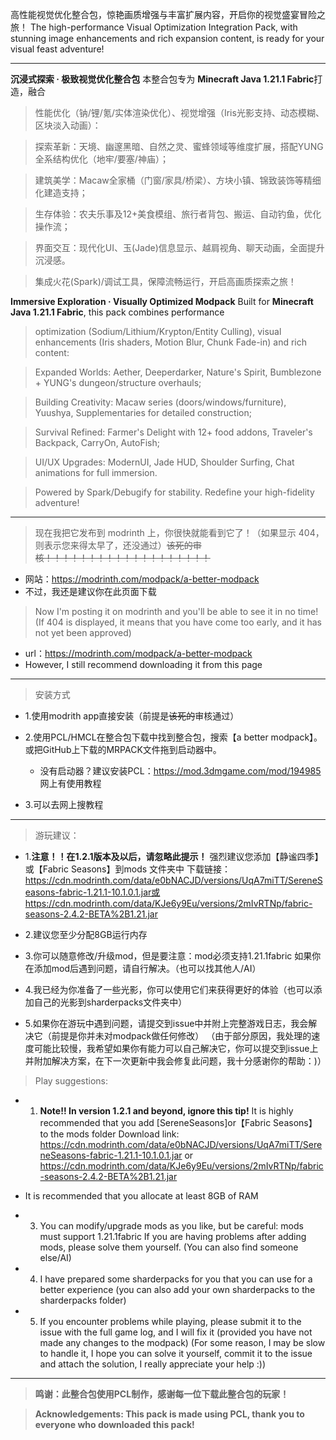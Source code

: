 高性能视觉优化整合包，惊艳画质增强与丰富扩展内容，开启你的视觉盛宴冒险之旅！ 
The high-performance Visual Optimization Integration Pack, with stunning image enhancements and rich expansion content, is ready for your visual feast adventure!

----------------------------------------------------------------------------------------------------------------------------------------------------------------------

**沉浸式探索 · 极致视觉优化整合包**
本整合包专为 **Minecraft Java 1.21.1 Fabric**打造，融合

> 性能优化（钠/锂/氪/实体渲染优化）、视觉增强（Iris光影支持、动态模糊、区块淡入动画）：

> 探索革新：天境、幽邃黑暗、自然之灵、蜜蜂领域等维度扩展，搭配YUNG全系结构优化（地牢/要塞/神庙）；

> 建筑美学：Macaw全家桶（门窗/家具/桥梁）、方块小镇、锦致装饰等精细化建造支持；

> 生存体验：农夫乐事及12+美食模组、旅行者背包、搬运、自动钓鱼，优化操作流；

> 界面交互：现代化UI、玉(Jade)信息显示、越肩视角、聊天动画，全面提升沉浸感。

> 集成火花(Spark)/调试工具，保障流畅运行，开启高画质探索之旅！


**Immersive Exploration · Visually Optimized Modpack**
Built for **Minecraft Java 1.21.1 Fabric**, this pack combines performance 

> optimization (Sodium/Lithium/Krypton/Entity Culling), visual enhancements (Iris shaders, Motion Blur, Chunk Fade-in) and rich content:

> Expanded Worlds: Aether, Deeperdarker, Nature's Spirit, Bumblezone + YUNG's dungeon/structure overhauls;

> Building Creativity: Macaw series (doors/windows/furniture), Yuushya, Supplementaries for detailed construction;

> Survival Refined: Farmer's Delight with 12+ food addons, Traveler's Backpack, CarryOn, AutoFish;

> UI/UX Upgrades: ModernUI, Jade HUD, Shoulder Surfing, Chat animations for full immersion.

> Powered by Spark/Debugify for stability. Redefine your high-fidelity adventure!

---------------------------------------------------------------------------------------------------------------------------------------------------------------------

> 现在我把它发布到 modrinth 上，你很快就能看到它了！（如果显示 404，则表示您来得太早了，还没通过）~~该死的审核！！！！！！！！！！！！！！！！！！！~~
- 网站：https://modrinth.com/modpack/a-better-modpack
- 不过，我还是建议你在此页面下载

> Now I'm posting it on modrinth and you'll be able to see it in no time! (If 404 is displayed, it means that you have come too early, and it has not yet been approved)
- url：https://modrinth.com/modpack/a-better-modpack
- However, I still recommend downloading it from this page

-----------------------------------------------------------------------------------------------------------------------------------------------------------------------------------------------

> 安装方式
 - 1.使用modrith app直接安装（前提是~~该死的~~审核通过）
 
 - 2.使用PCL/HMCL在整合包下载中找到整合包，搜索【a better modpack】。或把GitHub上下载的MRPACK文件拖到启动器中。
    - 没有启动器？建议安装PCL：https://mod.3dmgame.com/mod/194985 网上有使用教程

- 3.可以去网上搜教程

---------------------------------------------------------------------------------------------------------------------------------------------------------------------

> 游玩建议：
- 1.**注意！！在1.2.1版本及以后，请忽略此提示！** 强烈建议您添加【静谧四季】或【Fabric Seasons】到mods 文件夹中
  下载链接：https://cdn.modrinth.com/data/e0bNACJD/versions/UqA7miTT/SereneSeasons-fabric-1.21.1-10.1.0.1.jar或https://cdn.modrinth.com/data/KJe6y9Eu/versions/2mIvRTNp/fabric-seasons-2.4.2-BETA%2B1.21.jar

- 2.建议您至少分配8GB运行内存

- 3.你可以随意修改/升级mod，但是要注意：mod必须支持1.21.1fabric
  如果你在添加mod后遇到问题，请自行解决。（也可以找其他人/AI）

- 4.我已经为你准备了一些光影，你可以使用它们来获得更好的体验（也可以添加自己的光影到sharderpacks文件夹中）

- 5.如果你在游玩中遇到问题，请提交到issue中并附上完整游戏日志，我会解决它（前提是你并未对modpack做任何修改）
  （由于部分原因，我处理的速度可能比较慢，我希望如果你有能力可以自己解决它，你可以提交到issue上并附加解决方案，在下一次更新中我会修复此问题，我十分感谢你的帮助：)）

> Play suggestions:
- 1. **Note!! In version 1.2.1 and beyond, ignore this tip!** It is highly recommended that you add [SereneSeasons]or【Fabric Seasons】 to the mods folder
Download link: https://cdn.modrinth.com/data/e0bNACJD/versions/UqA7miTT/SereneSeasons-fabric-1.21.1-10.1.0.1.jar or https://cdn.modrinth.com/data/KJe6y9Eu/versions/2mIvRTNp/fabric-seasons-2.4.2-BETA%2B1.21.jar

- It is recommended that you allocate at least 8GB of RAM

- 3. You can modify/upgrade mods as you like, but be careful: mods must support 1.21.1fabric
If you are having problems after adding mods, please solve them yourself. (You can also find someone else/AI)

- 4. I have prepared some sharderpacks for you that you can use for a better experience (you can also add your own sharderpacks to the sharderpacks folder)

- 5. If you encounter problems while playing, please submit it to the issue with the full game log, and I will fix it (provided you have not made any changes to the modpack)
(For some reason, I may be slow to handle it, I hope you can solve it yourself, commit it to the issue and attach the solution, I really appreciate your help :))

----------------------------------------------------------------------------------------------------------------------------------------------------------------------------------------------------------

> **鸣谢：此整合包使用PCL制作，感谢每一位下载此整合包的玩家！**

> **Acknowledgements: This pack is made using PCL, thank you to everyone who downloaded this pack!**
